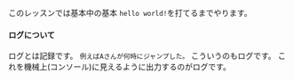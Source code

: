 このレッスンでは基本中の基本
`hello world!`を打てるまでやります。

#### ログについて
ログとは記録です。
`例えばAさんが何時にジャンプした。`
こういうのもログです。
これを機械上(コンソール)に見えるように出力するのがログです。
